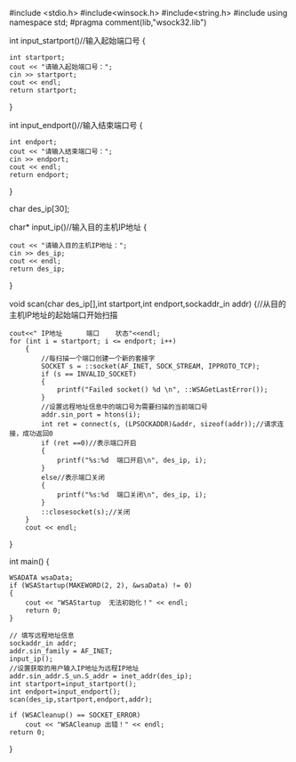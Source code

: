 #include <stdio.h>
#include<winsock.h>
#include<string.h>
#include<iostream>
using namespace std;
#pragma comment(lib,"wsock32.lib")

int input_startport()//输入起始端口号
{
	
	int startport;	
	cout << "请输入起始端口号：";
	cin >> startport;
	cout << endl;
	return startport;
}

int input_endport()//输入结束端口号
{

	int endport;
	cout << "请输入结束端口号：";
	cin >> endport;
	cout << endl;
	return endport;
}

char des_ip[30];

char* input_ip()//输入目的主机IP地址
{

	cout << "请输入目的主机IP地址：";
	cin >> des_ip;
	cout << endl;
	return des_ip;

}

void scan(char des_ip[],int startport,int endport,sockaddr_in addr)
{//从目的主机IP地址的起始端口开始扫描

	cout<<" IP地址	  端口	状态"<<endl;
	for (int i = startport; i <= endport; i++)
		{
			//每扫描一个端口创建一个新的套接字
			SOCKET s = ::socket(AF_INET, SOCK_STREAM, IPPROTO_TCP);
			if (s == INVALID_SOCKET)
			{
				printf("Failed socket() %d \n", ::WSAGetLastError());
			}
			//设置远程地址信息中的端口号为需要扫描的当前端口号
			addr.sin_port = htons(i);
			int ret = connect(s, (LPSOCKADDR)&addr, sizeof(addr));//请求连接，成功返回0
			if (ret ==0)//表示端口开启
			{
				printf("%s:%d  端口开启\n", des_ip, i);
			}
			else//表示端口关闭
			{
				printf("%s:%d  端口关闭\n", des_ip, i);
			}
			::closesocket(s);//关闭
		}
		cout << endl;
}

int main()
{

	WSADATA wsaData;
	if (WSAStartup(MAKEWORD(2, 2), &wsaData) != 0)
	{
		cout << "WSAStartup  无法初始化！" << endl;
		return 0;
	}

	// 填写远程地址信息
	sockaddr_in addr;
	addr.sin_family = AF_INET;
	input_ip();
	//设置获取的用户输入IP地址为远程IP地址 
	addr.sin_addr.S_un.S_addr = inet_addr(des_ip);
	int startport=input_startport();
	int endport=input_endport();
	scan(des_ip,startport,endport,addr);

	if (WSACleanup() == SOCKET_ERROR)
		cout << "WSACleanup 出错！" << endl;
	return 0;
}




